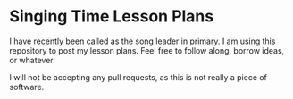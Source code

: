 Singing Time Lesson Plans
=========================

I have recently been called as the song leader in primary. I am using this repository to post my lesson plans.
Feel free to follow along, borrow ideas, or whatever.

I will not be accepting any pull requests, as this is not really a piece of software.
